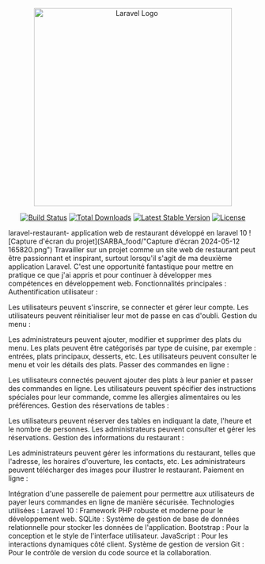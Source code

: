 <p align="center"><a href="https://laravel.com" target="_blank"><img src="https://raw.githubusercontent.com/laravel/art/master/logo-lockup/5%20SVG/2%20CMYK/1%20Full%20Color/laravel-logolockup-cmyk-red.svg" width="400" alt="Laravel Logo"></a></p>

<p align="center">
<a href="https://github.com/laravel/framework/actions"><img src="https://github.com/laravel/framework/workflows/tests/badge.svg" alt="Build Status"></a>
<a href="https://packagist.org/packages/laravel/framework"><img src="https://img.shields.io/packagist/dt/laravel/framework" alt="Total Downloads"></a>
<a href="https://packagist.org/packages/laravel/framework"><img src="https://img.shields.io/packagist/v/laravel/framework" alt="Latest Stable Version"></a>
<a href="https://packagist.org/packages/laravel/framework"><img src="https://img.shields.io/packagist/l/laravel/framework" alt="License"></a>
</p>

laravel-restaurant-
application web de restaurant développé en laravel 10
![Capture d'écran du projet](SARBA_food/"Capture d’écran 2024-05-12 165820.png")
Travailler sur un projet comme un site web de restaurant peut être passionnant et inspirant, surtout lorsqu'il s'agit de ma deuxième application Laravel. C'est une opportunité fantastique pour mettre en pratique ce que j'ai appris et pour continuer à développer mes compétences en développement web. Fonctionnalités principales : Authentification utilisateur :

Les utilisateurs peuvent s'inscrire, se connecter et gérer leur compte. Les utilisateurs peuvent réinitialiser leur mot de passe en cas d'oubli. Gestion du menu :

Les administrateurs peuvent ajouter, modifier et supprimer des plats du menu. Les plats peuvent être catégorisés par type de cuisine, par exemple : entrées, plats principaux, desserts, etc. Les utilisateurs peuvent consulter le menu et voir les détails des plats. Passer des commandes en ligne :

Les utilisateurs connectés peuvent ajouter des plats à leur panier et passer des commandes en ligne. Les utilisateurs peuvent spécifier des instructions spéciales pour leur commande, comme les allergies alimentaires ou les préférences. Gestion des réservations de tables :

Les utilisateurs peuvent réserver des tables en indiquant la date, l'heure et le nombre de personnes. Les administrateurs peuvent consulter et gérer les réservations. Gestion des informations du restaurant :

Les administrateurs peuvent gérer les informations du restaurant, telles que l'adresse, les horaires d'ouverture, les contacts, etc. Les administrateurs peuvent télécharger des images pour illustrer le restaurant. Paiement en ligne :

Intégration d'une passerelle de paiement pour permettre aux utilisateurs de payer leurs commandes en ligne de manière sécurisée. Technologies utilisées : Laravel 10 : Framework PHP robuste et moderne pour le développement web. SQLite : Système de gestion de base de données relationnelle pour stocker les données de l'application. Bootstrap : Pour la conception et le style de l'interface utilisateur. JavaScript : Pour les interactions dynamiques côté client. Système de gestion de version Git : Pour le contrôle de version du code source et la collaboration.
